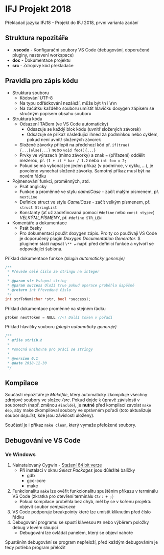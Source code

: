 # IFJ Projekt 2018
Překladač jazyka IFJ18 - Projekt do IFJ 2018, první varianta zadání


## Struktura repozitáře

* **.vscode** - Konfigurační soubory VS Code (debugování, doporučené pluginy, nastavení workspace)
* **doc** - Dokumentace projektu
* **src** - Zdrojový kód překladače


## Pravidla pro zápis kódu

- Struktura souboru
	- Kódování UTF-8
	- Na typu odřádkování nezáleží, může být \n i \r\n
	- Na začátku každého souboru umístit hlavičku doxygen zápisem se stručným popisem obsahu souboru
- Struktura kódu
	- Odsazení TABem (ve VS Code automaticky)
		- Odsazuje se každý blok kódu (uvnitř složených závorek)
		- Odsazuje se příkaz následující ihned za podmínkou nebo cyklem, pokud není uvnitř složených závorek
	- Složené závorky přilepit na předchozí kód př. `if(true){...}else{...}` nebo `void foo(){...}`
	- Prvky ve výrazech (mimo závorky) a znak `=` (přiřazení) oddělit mezerou, př. `(1 + i) * bar / 1.2` nebo `int foo = 2;`
	- Pokud se má vykonat jen jeden příkaz (v podmínce, v cyklu, ...), je povoleno vynechat složené závorky. Samotný příkaz musí být na novém řádku
- Pojmenování funkcí, proměnných, atd.
	- Psát anglicky
	- Funkce a proměnné ve stylu *camelCase* - začít malým písmenem, př. `nextLine`
	- Definice struct ve stylu *CamelCase* - začít velkým písmenem, př. `struct StringList`
	- Konstanty (ať už zadefinovaná pomocí `#define` nebo `const <type>`) *VELKÝMI_PÍSMENY*, př. `#define STR_LEN`
- Komentáře a dokumentace
	- Psát česky
	- Pro dokumentaci použít doxygen zápis. Pro ty co používají VS Code je doporučený plugin *Doxygen Documentation Generator*. S pluginem stačí napsat `\** ↵` např. před definici funkce a vytvoří se odpovídající šablona.

Příklad dokumentace funkce *(plugin automaticky generuje)*
```c
/**
 * Převede celé číslo ze stringu na integer
 * 
 * @param str Vstupní string
 * @param success Uloží true pokud operace proběhla úspěšně
 * @return int Převedené číslo
 */
int strToNum(char *str, bool *success);
```

Příklad dokumentace proměnné na stejném řádku
```c
pToken nextToken = NULL //<! Další token v pořadí
```

Příklad hlavičky souboru *(plugin automaticky generuje)*
```c
/**
 * @file strlib.h
 * 
 * Pomocná knihovna pro práci se stringy
 * 
 * @version 0.1
 * @date 2018-12-30
 */
```


## Kompilace

Součástí repozitáře je *Makefile*, který automaticky zkompiluje všechny zdrojové soubory ve složce */src*. Pokud dojde k úpravě závislostí v souborech (např. změnou `#inclde`), je **nutné** před kompilací zavolat `make dep`, aby make zkompiloval soubory ve správném pořadí (toto aktualizuje soubor *dep.list*, kde jsou závislosti uloženy). 

Součástí je i příkaz `make clean`, který vymaže přeložené soubory. 


## Debugování ve VS Code

### Ve Windows
1. Nainstalovaný Cygwin - [Stažení 64 bit verze](https://cygwin.com/setup-x86_64.exe)
	* Při instalaci v oknu *Select Packages* jsou důležité balíčky
		* gdb
		* gcc-core
		* make
2. Funkcionalitu `make` lze ověřit funkcionalitu spuštěním příkazu v termínálu VS Code (zkratka pro otevření terminálu `Ctrl + ;`)
	* Pokud kompilace proběhla bez chyb, měl by se v kořenu projektu objevit soubor *compiler.exe*
3. VS Code podporuje breakpointy které lze umístit kliknutím před číslo řádku
4. Debugování programu se spustí klávesou `F5` nebo výběrem položky debug v levém sloupci
	- Debugování lze ovládat panelem, který se objeví nahoře

Spustěním debugování se program nepřeloží, před každým debugováním je tedy potřeba program přeložit